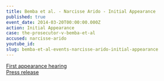 ```yaml
---
title: Bemba et al. - Narcisse Arido - Initial Appearance
published: true
event_date: 2014-03-20T00:00:00.000Z
action: Initial Appearance
case: the-prosecutor-v-bemba-et-al
accused: narcisse-arido
youtube_id:
slug: bemba-et-al-events-narcisse-arido-initial-appearance
---
```



[First appearance hearing](https://youtu.be/Gfv4V8OcYDw)
<br>[Press release](https://www.icc-cpi.int/Pages/item.aspx?name=PR987)